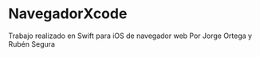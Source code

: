 # NavegadorXcode
Trabajo realizado en Swift para iOS de navegador web
Por Jorge Ortega y Rubén Segura
